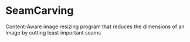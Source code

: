 # SeamCarving
Content-Aware image resizing program that reduces the dimensions of an image by cutting least important seams
